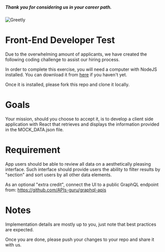 ##### Thank you for considering us in your career path.

![Greetly](https://www.greetly.com/hubfs/2020-website-redesign/logo.png)

# Front-End Developer Test
Due to the overwhelming amount of applicants, we have created the following coding challenge to assist our hiring process. 

In order to complete this exercise, you will need a computer with NodeJS installed. You can download it from [here](https://nodejs.org/en/) if you haven't yet.

Once it is installed, please fork this repo and clone it locally. 

# Goals
Your mission, should you choose to accept it, is to develop a client side application with React that retrieves and displays the information provided in the MOCK_DATA.json file. 

# Requirement
App users should be able to review all data on a aesthetically pleasing interface. Such interface should provide users the ability to filter results by "section" and sort users by all other data elements. 

As an optional "extra credit", connect the UI to a public GraphQL endpoint from: https://github.com/APIs-guru/graphql-apis

# Notes
Implementation details are mostly up to you, just note that best practices are expected.

Once you are done, please push your changes to your repo and share it with us.